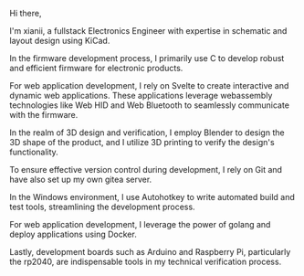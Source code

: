 Hi there,

I'm xianii, a fullstack Electronics Engineer with expertise in schematic and layout design using KiCad.

In the firmware development process, I primarily use C to develop robust and efficient firmware for electronic products.

For web application development, I rely on Svelte to create interactive and dynamic web applications. These applications leverage webassembly technologies like Web HID and Web Bluetooth to seamlessly communicate with the firmware.

In the realm of 3D design and verification, I employ Blender to design the 3D shape of the product, and I utilize 3D printing to verify the design's functionality.

To ensure effective version control during development, I rely on Git and have also set up my own gitea server.

In the Windows environment, I use Autohotkey to write automated build and test tools, streamlining the development process.

For web application development, I leverage the power of golang and deploy applications using Docker.

Lastly, development boards such as Arduino and Raspberry Pi, particularly the rp2040, are indispensable tools in my technical verification process.
